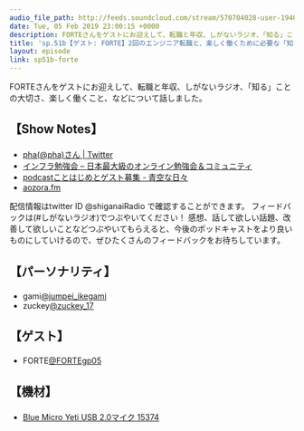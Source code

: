 ```yaml
---
audio_file_path: http://feeds.soundcloud.com/stream/570704028-user-194620696-sp51b-forte.mp3
date: Tue, 05 Feb 2019 23:00:15 +0000
description: FORTEさんをゲストにお迎えして、転職と年収、しがないラジオ、「知る」ことの大切さ、楽しく働くこと、などについて話しました。
title: 'sp.51b【ゲスト: FORTE】2回のエンジニア転職と、楽しく働くために必要な「知る」ということ'
layout: episode
link: sp51b-forte
---
```


<p><span>FORTEさんをゲストにお迎えして、転職と年収、しがないラジオ、「知る」ことの大切さ、楽しく働くこと、などについて話しました。</span></p>
<h2>
  <p>【Show Notes】</p>
</h2>
<ul>
  <li><a href="https://twitter.com/pha" target="_blank">pha(@pha)さん | Twitter</a></li>
  <li><a href="https://wp.infra-workshop.tech/" target="_blank">インフラ勉強会 – 日本最大級のオンライン勉強会＆コミュニティ</a></li>
  <li><a href="https://fortegp05.hatenablog.com/entry/2018/11/03/192524" target="_blank">podcastことはじめとゲスト募集 - 青空な日々</a></li>
  <li><a href="https://fortegp05.github.io/aozorafm/" target="_blank">aozora.fm</a></li>
</ul>
<p><span>
  配信情報はtwitter ID @shiganaiRadio で確認することができます。
  フィードバックは(#しがないラジオ)でつぶやいてください！
  感想、話して欲しい話題、改善して欲しいことなどつぶやいてもらえると、今後のポッドキャストをより良いものにしていけるので、ぜひたくさんのフィードバックをお待ちしています。
</span></p>
<h2>
  <p>【パーソナリティ】</p>
</h2>
<ul>
  <li>gami<a href="https://twitter.com/jumpei_ikegami" target="_blank">@jumpei_ikegami</a></li>
  <li>zuckey<a href="https://twitter.com/zuckey_17" target="_blank">@zuckey_17</a></li>
</ul>
<h2>
  <p>【ゲスト】</p>
</h2>
<ul>
  <li>FORTE<a href="https://twitter.com/FORTEgp05" target="_blank">@FORTEgp05</a></li>
</ul>
<h2>
  <p>【機材】</p>
</h2>
<ul>
  <li><a href="http://amzn.to/2tlkud3" target="_blank">Blue Micro Yeti USB 2.0マイク 15374</a></li>
</ul>
